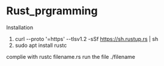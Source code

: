 # Rust_prgramming

Installation
1. curl --proto '=https' --tlsv1.2 -sSf https://sh.rustup.rs | sh
2. sudo apt install rustc

complie with rustc filename.rs
run the file ./filename 
